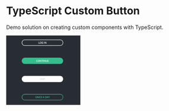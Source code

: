 # TypeScript Custom Button

Demo solution on creating custom components with TypeScript.

<img src="./solution.png" alt="drawing" width="200"/>

